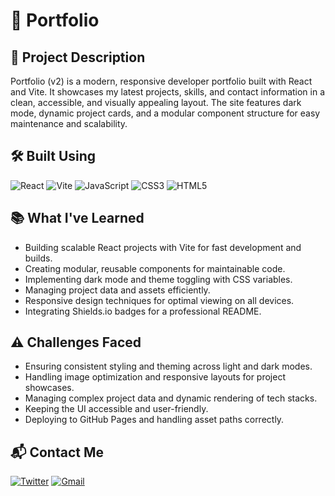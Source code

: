 # 💼 Portfolio

## 📝 Project Description

Portfolio (v2) is a modern, responsive developer portfolio built with React and Vite. It showcases my latest projects, skills, and contact information in a clean, accessible, and visually appealing layout. The site features dark mode, dynamic project cards, and a modular component structure for easy maintenance and scalability.

## 🛠️ Built Using

![React](https://img.shields.io/badge/React-20232A?style=for-the-badge&logo=react&logoColor=61DAFB)
![Vite](https://img.shields.io/badge/Vite-646CFF?style=for-the-badge&logo=vite&logoColor=FFD62E)
![JavaScript](https://img.shields.io/badge/JavaScript-F7DF1E?style=for-the-badge&logo=javascript&logoColor=black)
![CSS3](https://img.shields.io/badge/CSS3-1572B6?style=for-the-badge&logo=css&logoColor=white)
![HTML5](https://img.shields.io/badge/HTML5-E34F26?style=for-the-badge&logo=html5&logoColor=white)

## 📚 What I've Learned

- Building scalable React projects with Vite for fast development and builds.
- Creating modular, reusable components for maintainable code.
- Implementing dark mode and theme toggling with CSS variables.
- Managing project data and assets efficiently.
- Responsive design techniques for optimal viewing on all devices.
- Integrating Shields.io badges for a professional README.

## ⚠️ Challenges Faced

- Ensuring consistent styling and theming across light and dark modes.
- Handling image optimization and responsive layouts for project showcases.
- Managing complex project data and dynamic rendering of tech stacks.
- Keeping the UI accessible and user-friendly.
- Deploying to GitHub Pages and handling asset paths correctly.

## 📬 Contact Me

[![Twitter](https://img.shields.io/badge/@abizekv-black?style=for-the-badge&logo=X&logoColor=white)](https://twitter.com/abizekv)
[![Gmail](https://img.shields.io/badge/abizekv@gmail.com-D14836?style=for-the-badge&logo=gmail&logoColor=white)](mailto:abizekv@gmail.com)